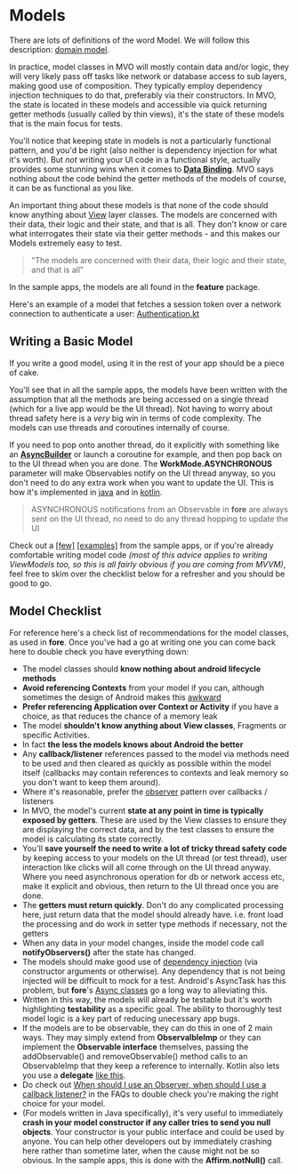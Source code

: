 
# Models
There are lots of definitions of the word Model. We will follow this description: [domain model](https://en.wikipedia.org/wiki/Domain_model).

In practice, model classes in MVO will mostly contain data and/or logic, they will very likely pass off tasks like network or database access to sub layers, making good use of composition. They typically employ dependency injection techniques to do that, preferably via their constructors. In MVO, the state is located in these models and accessible via quick returning getter methods (usually called by thin views), it's the state of these models that is the main focus for tests.

You'll notice that keeping state in models is not a particularly functional pattern, and you'd be right (also neither is dependency injection for what it's worth). But *not* writing your UI code in a functional style, actually provides some stunning wins when it comes to [**Data Binding**](https://erdo.github.io/android-fore/03-reactive-uis.html#shoom). MVO says nothing about the code behind the getter methods of the models of course, it can be as functional as you like.

An important thing about these models is that none of the code should know anything about [View](https://erdo.github.io/android-fore/01-views.html#shoom) layer classes. The models are concerned with their data, their logic and their state, and that is all. They don't know or care what interrogates their state via their getter methods - and this makes our Models extremely easy to test.

> "The models are concerned with their data, their logic and their state, and that is all"

In the sample apps, the models are all found in the **feature** package.

Here's an example of a model that fetches a session token over a network connection to authenticate a user: [Authentication.kt](https://github.com/erdo/fore-full-example-02-kotlin/blob/master/app/src/main/java/foo/bar/example/fore/fullapp02/feature/login/Authentication.kt)


## Writing a Basic Model

If you write a good model, using it in the rest of your app should be a piece of cake.

You'll see that in all the sample apps, the models have been written with the assumption that all the methods are being accessed on a single thread (which for a live app would be the UI thread). Not having to worry about thread safety here is a *very* big win in terms of code complexity. The models can use threads and coroutines internally of course.

If you need to pop onto another thread, do it explicitly with something like an [**AsyncBuilder**](https://erdo.github.io/android-fore/04-more-fore.html#asyncbuilder) or launch a coroutine for example, and then pop back on to the UI thread when you are done. The **WorkMode.ASYNCHRONOUS** parameter will make Observables notify on the UI thread anyway, so you don't need to do any extra work when you want to update the UI. This is how it's implemented in [java](https://github.com/erdo/android-fore/blob/master/fore-core/src/main/java/co/early/fore/core/observer/ObservableImp.java) and in [kotlin](https://github.com/erdo/android-fore/blob/master/fore-core-kt/src/main/java/co/early/fore/kt/core/observer/ObservableImp.kt).

> ASYNCHRONOUS notifications from an Observable in **fore** are always sent on the UI thread, no need to do any thread hopping to update the UI

Check out a [[few]](https://github.com/erdo/android-fore/blob/master/example04retrofit/src/main/java/foo/bar/example/foreretrofit/feature/fruit/FruitFetcher.java) [[examples]](https://github.com/erdo/android-fore/blob/master/example-kt-02coroutine/src/main/java/foo/bar/example/forecoroutine/feature/counter/Counter.kt) from the sample apps, or if you're already comfortable writing model code _(most of this advice applies to writing ViewModels too, so this is all fairly obvious if you are coming from MVVM)_, feel free to skim over the checklist below for a refresher and you should be good to go.

## Model Checklist

For reference here's a check list of recommendations for the model classes, as used in **fore**. Once you've had a go at writing one you can come back here to double check you have everything down:

- The model classes should **know nothing about android lifecycle methods**
- **Avoid referencing Contexts** from your model if you can, although sometimes the design of Android makes this [awkward](https://erdo.github.io/android-fore/05-extras.html#androids-original-mistake)
- **Prefer referencing Application over Context or Activity** if you have a choice, as that reduces the chance of a memory leak
- The model **shouldn't know anything about View classes**, Fragments or specific Activities.
- In fact **the less the models knows about Android the better**
- Any **callback/listener** references passed to the model via methods need to be used and then cleared as quickly as possible within the model itself (callbacks may contain references to contexts and leak memory so you don't want to keep them around).
- Where it's reasonable, prefer the [observer](https://erdo.github.io/android-fore/03-reactive-uis.html#fore-observables) pattern over callbacks / listeners
- In MVO, the model's current **state at any point in time is typically exposed by getters**. These are used by the View classes to ensure they are displaying the correct data, and by the test classes to ensure the model is calculating its state correctly.
- You'll **save yourself the need to write a lot of tricky thread safety code** by keeping access to your models on the UI thread (or test thread), user interaction like clicks will all come through on the UI thread anyway. Where you need asynchronous operation for db or network access etc, make it explicit and obvious, then return to the UI thread once you are done.
- The **getters must return quickly**. Don't do any complicated processing here, just return data that the model should already have. i.e. front load the processing and do work in setter type methods if necessary, not the getters
- When any data in your model changes, inside the model code call **notifyObservers()** after the state has changed.
- The models should make good use of [dependency injection](https://erdo.github.io/android-fore/05-extras.html#dependency-injection-basics) (via constructor arguments or otherwise). Any dependency that is not being injected will be difficult to mock for a test. Android's AsyncTask has this problem, but **fore**'s [Async classes](https://erdo.github.io/android-fore/04-more-fore.html#asynctasks-with-lambdas) go a long way to alleviating this.
- Written in this way, the models will already be testable but it's worth highlighting **testability** as a specific goal. The ability to thoroughly test model logic is a key part of reducing unecessary app bugs.
- If the models are to be observable, they can do this in one of 2 main ways. They may simply extend from **ObservalbleImp** or they can implement the **Observable interface** themselves, passing the addObservable() and removeObservable() method calls to an ObservableImp that they keep a reference to internally. Kotlin also lets you use a **delegate** [like this](https://github.com/erdo/fore-full-example-02-kotlin/blob/master/app/src/main/java/foo/bar/example/fore/fullapp02/feature/basket/BasketModel.kt).
- Do check out [When should I use an Observer, when should I use a callback listener?](https://erdo.github.io/android-fore/05-extras.html#observer-listener) in the FAQs to double check you're making the right choice for your model.
- (For models written in Java specifically), it's very useful to immediately **crash in your model constructor if any caller tries to send you null objects**. Your constructor is your public interface and could be used by anyone. You can help other developers out by immediately crashing here rather than sometime later, when the cause might not be so obvious. In the sample apps, this is done with the **Affirm.notNull()** call.
